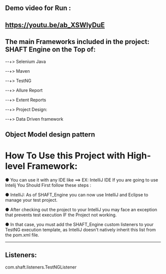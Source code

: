 Demo video for Run  : 
----------------------------------------------
https://youtu.be/ab_XSWlyDuE
----------------------------------------------

The main Frameworks included in the project: SHAFT Engine on the Top of:
----------------------------------------------

--+> Selenium Java

--+> Maven

--+> TestNG

--+> Allure Report

--+> Extent Reports

--+> Project Design: 

--+> Data Driven framework

Object Model design pattern
----------------------------------------------

How To Use this Project with High-level Framework:
======================================

● You can use it with any IDE like ==> EX: IntelliJ IDE If you are going to use Intelij You
Should First follow these steps :

● IntelliJ: As of SHAFT_Engine you can now use IntelliJ and Eclipse to manage your
test project.

● After checking out the project to your IntelliJ you may face an exception that prevents
test execution IF the Project not working.

● In that case, you must add the SHAFT_Engine custom listeners to your TestNG
execution template, as IntelliJ doesn't natively inherit this list from the pom.xml file.

----------------------------------------------
Listeners:
----------------------------------------------
com.shaft.listeners.TestNGListener

